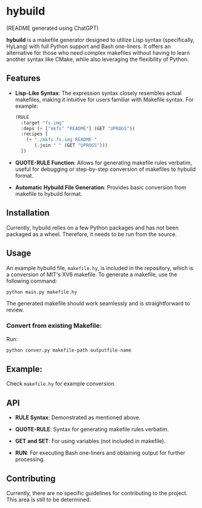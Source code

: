 # hybuild

(README generated using ChatGPT)

**hybuild** is a makefile generator designed to utilize Lisp syntax (specifically, HyLang) with full Python support and Bash one-liners. It offers an alternative for those who need complex makefiles without having to learn another syntax like CMake, while also leveraging the flexibility of Python.

## Features

- **Lisp-Like Syntax**: The expression syntax closely resembles actual makefiles, making it intuitive for users familiar with Makefile syntax. For example:
  
  ```lisp
  (RULE 
    :target "fs.img"
    :deps (+ ["mkfs" "README"] (GET "UPROGS"))
    :recipes [
      (+ "./mkfs fs.img README "	
         (.join " " (GET "UPROGS")))
    ])
  ```

- **QUOTE-RULE Function**: Allows for generating makefile rules verbatim, useful for debugging or step-by-step conversion of makefiles to hybuild format.

- **Automatic Hybuild File Generation**: Provides basic conversion from makefile to hybuild format.

## Installation

Currently, hybuild relies on a few Python packages and has not been packaged as a wheel. Therefore, it needs to be run from the source. 

## Usage

An example hybuild file, `makefile.hy`, is included in the repository, which is a conversion of MIT's XV6 makefile. To generate a makefile, use the following command:

```bash
python main.py makefile.hy
```

The generated makefile should work seamlessly and is straightforward to review.

### Convert from existing Makefile:
Run:
```bash
python conver.py makefile-path outputfile-name
```

## Example:
Check `makefile.hy` for example conversion.

## API

- **RULE Syntax**: Demonstrated as mentioned above.
  
- **QUOTE-RULE**: Syntax for generating makefile rules verbatim.
  
- **GET and SET**: For using variables (not included in makefile).
  
- **RUN**: For executing Bash one-liners and obtaining output for further processing.

## Contributing

Currently, there are no specific guidelines for contributing to the project. This area is still to be determined.
